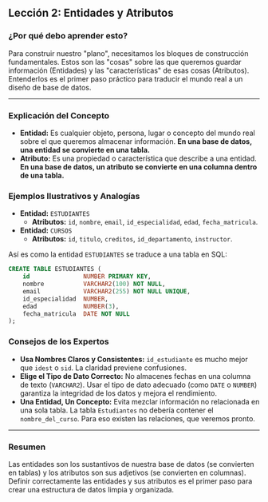 ## Lección 2: Entidades y Atributos

### ¿Por qué debo aprender esto?
Para construir nuestro "plano", necesitamos los bloques de construcción fundamentales. Estos son las "cosas" sobre las que queremos guardar información (Entidades) y las "características" de esas cosas (Atributos). Entenderlos es el primer paso práctico para traducir el mundo real a un diseño de base de datos.

---

### Explicación del Concepto
*   **Entidad:** Es cualquier objeto, persona, lugar o concepto del mundo real sobre el que queremos almacenar información. **En una base de datos, una entidad se convierte en una tabla.**
*   **Atributo:** Es una propiedad o característica que describe a una entidad. **En una base de datos, un atributo se convierte en una columna dentro de una tabla.**

### Ejemplos Ilustrativos y Analogías
*   **Entidad:** `ESTUDIANTES`
    *   **Atributos:** `id`, `nombre`, `email`, `id_especialidad`, `edad`, `fecha_matricula`.
*   **Entidad:** `CURSOS`
    *   **Atributos:** `id`, `titulo`, `creditos`, `id_departamento`, `instructor`.

Así es como la entidad `ESTUDIANTES` se traduce a una tabla en SQL:
```sql
CREATE TABLE ESTUDIANTES (
    id               NUMBER PRIMARY KEY,
    nombre           VARCHAR2(100) NOT NULL,
    email            VARCHAR2(255) NOT NULL UNIQUE,
    id_especialidad  NUMBER,
    edad             NUMBER(3),
    fecha_matricula  DATE NOT NULL
);
```

### Consejos de los Expertos
*   **Usa Nombres Claros y Consistentes:** `id_estudiante` es mucho mejor que `idest` o `sid`. La claridad previene confusiones.
*   **Elige el Tipo de Dato Correcto:** No almacenes fechas en una columna de texto (`VARCHAR2`). Usar el tipo de dato adecuado (como `DATE` o `NUMBER`) garantiza la integridad de los datos y mejora el rendimiento.
*   **Una Entidad, Un Concepto:** Evita mezclar información no relacionada en una sola tabla. La tabla `Estudiantes` no debería contener el `nombre_del_curso`. Para eso existen las relaciones, que veremos pronto.

---

### Resumen
Las entidades son los sustantivos de nuestra base de datos (se convierten en tablas) y los atributos son sus adjetivos (se convierten en columnas). Definir correctamente las entidades y sus atributos es el primer paso para crear una estructura de datos limpia y organizada.
